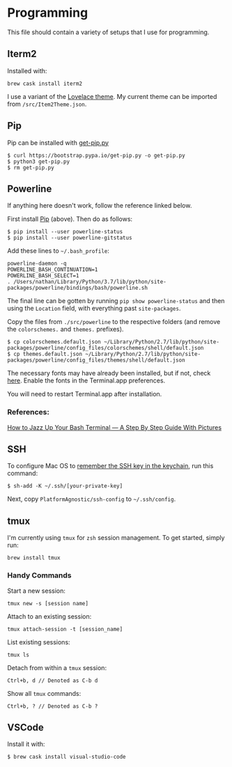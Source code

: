 # Programming

This file should contain a variety of setups that I use for programming.

## Iterm2

Installed with:
```
brew cask install iterm2
```

I use a variant of the [Lovelace theme](https://iterm2colorschemes.com/).
My current theme can be imported from `/src/Item2Theme.json`.

## Pip

Pip can be installed with [get-pip.py](https://pip.pypa.io/en/stable/installing/#installing-with-get-pip-py)
```
$ curl https://bootstrap.pypa.io/get-pip.py -o get-pip.py
$ python3 get-pip.py
$ rm get-pip.py
```

## Powerline

If anything here doesn't work, follow the reference linked below.

First install [Pip](#pip) (above). Then do as follows:

```
$ pip install --user powerline-status
$ pip install --user powerline-gitstatus
```

Add these lines to `~/.bash_profile`:

```
powerline-daemon -q
POWERLINE_BASH_CONTINUATION=1
POWERLINE_BASH_SELECT=1
. /Users/nathan/Library/Python/3.7/lib/python/site-packages/powerline/bindings/bash/powerline.sh
```

The final line can be gotten by running `pip show powerline-status` and then
using the `Location`  field, with everything past `site-packages`.

Copy the files from `./src/powerline` to the respective folders (and remove the `colorschemes.` and `themes.`
prefixes).
```
$ cp colorschemes.default.json ~/Library/Python/2.7/lib/python/site-packages/powerline/config_files/colorschemes/shell/default.json
$ cp themes.default.json ~/Library/Python/2.7/lib/python/site-packages/powerline/config_files/themes/shell/default.json
```

The necessary fonts may have already been installed, but if not, check [here](GettingStarted.md#menlo-for-powerline).
Enable the fonts in the Terminal.app preferences.

You will need to restart Terminal.app after installation.

### References:
[How to Jazz Up Your Bash Terminal — A Step By Step Guide With Pictures](https://www.freecodecamp.org/news/jazz-up-your-bash-terminal-a-step-by-step-guide-with-pictures-80267554cb22/)

## SSH

To configure Mac OS to
[remember the SSH key in the keychain](https://apple.stackexchange.com/questions/48502/how-can-i-permanently-add-my-ssh-private-key-to-keychain-so-it-is-automatically),
run this command:

```
$ sh-add -K ~/.ssh/[your-private-key]
```

Next, copy `PlatformAgnostic/ssh-config` to `~/.ssh/config`.

## tmux

I'm currently using `tmux` for `zsh` session management.
To get started, simply run:

```
brew install tmux
```

### Handy Commands

Start a new session:
```
tmux new -s [session name]
```

Attach to an existing session:
```
tmux attach-session -t [session_name]
```

List existing sessions:
```
tmux ls
```

Detach from within a `tmux` session:
```
Ctrl+b, d // Denoted as C-b d
```

Show all `tmux` commands:
```
Ctrl+b, ? // Denoted as C-b ?
```

## VSCode

Install it with:
```
$ brew cask install visual-studio-code
```
